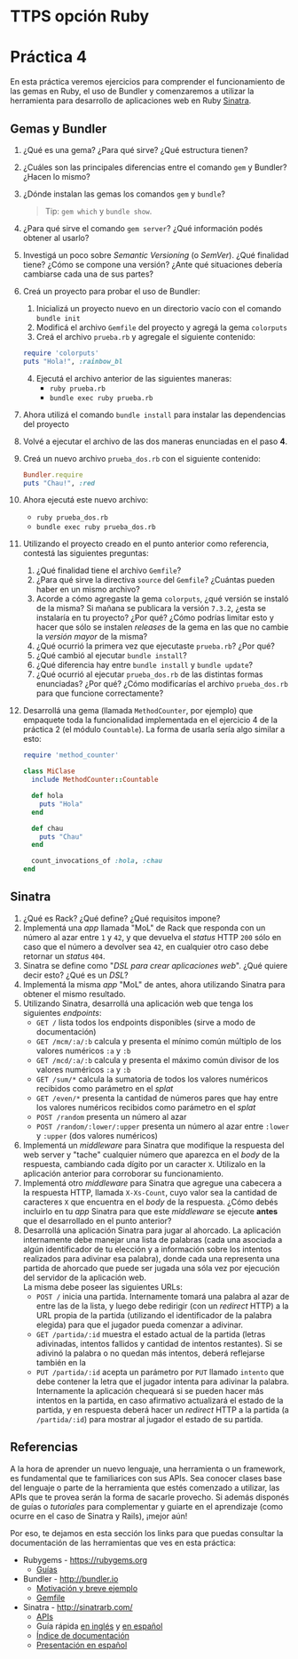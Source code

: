 # TTPS opción Ruby

# Práctica 4

En esta práctica veremos ejercicios para comprender el funcionamiento de las gemas en Ruby, el uso de Bundler y comenzaremos a utilizar la herramienta para desarrollo de aplicaciones web en Ruby [Sinatra](http://sinatrarb.com/).

## Gemas y Bundler

1. ¿Qué es una gema? ¿Para qué sirve? ¿Qué estructura tienen?
2. ¿Cuáles son las principales diferencias entre el comando `gem` y Bundler? ¿Hacen lo mismo?
3. ¿Dónde instalan las gemas los comandos `gem` y `bundle`?
   > Tip: `gem which` y `bundle show`.
4. ¿Para qué sirve el comando `gem server`? ¿Qué información podés obtener al usarlo?
5. Investigá un poco sobre *Semantic Versioning* (o *SemVer*). ¿Qué finalidad tiene? ¿Cómo se compone una versión? ¿Ante qué situaciones debería cambiarse cada una de sus partes?
6. Creá un proyecto para probar el uso de Bundler:
   1. Inicializá un proyecto nuevo en un directorio vacío con el comando `bundle init`
   2. Modificá el archivo `Gemfile` del proyecto y agregá la gema `colorputs`
   3. Creá el archivo `prueba.rb` y agregale el siguiente contenido:

     ```ruby
     require 'colorputs'
     puts "Hola!", :rainbow_bl
     ```

   4. Ejecutá el archivo anterior de las siguientes maneras:
      - `ruby prueba.rb`
      - `bundle exec ruby prueba.rb`
  5. Ahora utilizá el comando `bundle install` para instalar las dependencias del proyecto
  6. Volvé a ejecutar el archivo de las dos maneras enunciadas en el paso **4**.
  7. Creá un nuevo archivo `prueba_dos.rb` con el siguiente contenido:
     ```ruby
     Bundler.require
     puts "Chau!", :red
     ```
   8. Ahora ejecutá este nuevo archivo:
      - `ruby prueba_dos.rb`
      - `bundle exec ruby prueba_dos.rb`
7. Utilizando el proyecto creado en el punto anterior como referencia, contestá las siguientes preguntas:
   1. ¿Qué finalidad tiene el archivo `Gemfile`?
   2. ¿Para qué sirve la directiva `source` del `Gemfile`? ¿Cuántas pueden haber en un mismo archivo?
   3. Acorde a cómo agregaste la gema `colorputs`, ¿qué versión se instaló de la misma? Si mañana se publicara la versión
      `7.3.2`, ¿esta se instalaría en tu proyecto? ¿Por qué? ¿Cómo podrías limitar esto y hacer que sólo se instalen
      *releases* de la gema en las que no cambie la *versión mayor* de la misma?
   4. ¿Qué ocurrió la primera vez que ejecutaste `prueba.rb`? ¿Por qué?
   5. ¿Qué cambió al ejecutar `bundle install`?
   6. ¿Qué diferencia hay entre `bundle install` y `bundle update`?
   7. ¿Qué ocurrió al ejecutar `prueba_dos.rb` de las distintas formas enunciadas? ¿Por qué? ¿Cómo modificarías el
      archivo `prueba_dos.rb` para que funcione correctamente?
8. Desarrollá una gema (llamada `MethodCounter`, por ejemplo) que empaquete toda la funcionalidad implementada en el ejercicio 4 de la práctica 2 (el módulo `Countable`).
   La forma de usarla sería algo similar a esto:

   ```ruby
   require 'method_counter'

   class MiClase
     include MethodCounter::Countable

     def hola
       puts "Hola"
     end

     def chau
       puts "Chau"
     end

     count_invocations_of :hola, :chau
   end
   ```

## Sinatra

1. ¿Qué es Rack? ¿Qué define? ¿Qué requisitos impone?
2. Implementá una *app* llamada "MoL" de Rack que responda con un número al azar entre `1` y `42`, y que devuelva el
   *status* HTTP `200` sólo en caso que el número a devolver sea `42`, en cualquier otro caso debe retornar un *status*
   `404`.
3. Sinatra se define como "*DSL para crear aplicaciones web*". ¿Qué quiere decir esto? ¿Qué es un *DSL*?
4. Implementá la misma *app* "MoL" de antes, ahora utilizando Sinatra para obtener el mismo resultado.
5. Utilizando Sinatra, desarrollá una aplicación web que tenga los siguientes *endpoints*:
   - `GET /` lista todos los endpoints disponibles (sirve a modo de documentación)
   - `GET /mcm/:a/:b` calcula y presenta el mínimo común múltiplo de los valores numéricos `:a` y `:b`
   - `GET /mcd/:a/:b` calcula y presenta el máximo común divisor de los valores numéricos `:a` y `:b`
   - `GET /sum/*` calcula la sumatoria de todos los valores numéricos recibidos como parámetro en el *splat*
   - `GET /even/*` presenta la cantidad de números pares que hay entre los valores numéricos recibidos como parámetro en
     el *splat*
   - `POST /random` presenta un número al azar
   - `POST /random/:lower/:upper` presenta un número al azar entre `:lower` y `:upper` (dos valores numéricos)
6. Implementá un *middleware* para Sinatra que modifique la respuesta del web server y "tache" cualquier número que aparezca en el *body* de la respuesta, cambiando cada dígito por un caracter `X`. Utilizalo en la aplicación anterior para corroborar su funcionamiento.
7. Implementá otro *middleware* para Sinatra que agregue una cabecera a la respuesta HTTP, llamada `X-Xs-Count`, cuyo valor sea la cantidad de caracteres `X` que encuentra en el *body* de la respuesta. ¿Cómo debés incluirlo en tu *app* Sinatra para que este *middleware* se ejecute **antes** que el desarrollado en el punto anterior?
8. Desarrollá una aplicación Sinatra para jugar al ahorcado. La aplicación internamente debe manejar una lista de
   palabras (cada una asociada a algún identificador de tu elección y a información sobre los intentos realizados para
   adivinar esa palabra), donde cada una representa una partida de ahorcado que puede ser jugada una sóla vez por
   ejecución del servidor de la aplicación web.  
   La misma debe poseer las siguientes URLs:
   - `POST /` inicia una partida. Internamente tomará una palabra al azar de entre las de la lista, y luego debe
     redirigir (con un *redirect* HTTP) a la URL propia de la partida (utilizando el identificador de la palabra elegida)
     para que el jugador pueda comenzar a adivinar.
   - `GET /partida/:id` muestra el estado actual de la partida (letras adivinadas, intentos fallidos y cantidad de
     intentos restantes). Si se adivinó la palabra o no quedan más intentos, deberá reflejarse también en la
   - `PUT /partida/:id` acepta un parámetro por `PUT` llamado `intento` que debe contener la letra que el jugador intenta
     para adivinar la palabra. Internamente la aplicación chequeará si se pueden hacer más intentos en la partida, en
     caso afirmativo actualizará el estado de la partida, y en respuesta deberá hacer un *redirect* HTTP a la partida (a
     `/partida/:id`) para mostrar al jugador el estado de su partida.

## Referencias

A la hora de aprender un nuevo lenguaje, una herramienta o un framework, es fundamental que te familiarices con sus
APIs. Sea conocer clases base del lenguaje o parte de la herramienta que estés comenzado a utilizar, las APIs que te
provea serán la forma de sacarle provecho. Si además disponés de guías o *tutoriales* para complementar y guiarte en el
aprendizaje (como ocurre en el caso de Sinatra y Rails), ¡mejor aún!

Por eso, te dejamos en esta sección los links para que puedas consultar la documentación de las herramientas que ves en
esta práctica:

* Rubygems - https://rubygems.org
  * [Guías](http://guides.rubygems.org/)
* Bundler - http://bundler.io
  * [Motivación y breve ejemplo](http://bundler.io/rationale.html)
  * [Gemfile](http://bundler.io/gemfile.html)
* Sinatra - http://sinatrarb.com/
  * [APIs](http://www.rubydoc.info/gems/sinatra)
  * Guía rápida [en inglés](http://www.sinatrarb.com/intro.html) y [en español](http://www.sinatrarb.com/intro-es.html)
  * [Índice de documentación](http://www.sinatrarb.com/documentation.html)
  * [Presentación en español](http://www.slideshare.net/godfoca/sinatra-1282891)
